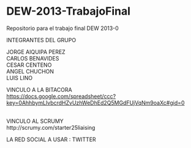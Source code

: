 DEW-2013-TrabajoFinal
=====================

Repositorio para el trabajo final DEW 2013-0

INTEGRANTES DEL GRUPO<br />

JORGE AIQUIPA PEREZ<br />
CARLOS BENAVIDES<br />
CESAR CENTENO<br />
ANGEL CHUCHON<br />
LUIS LINO


VINCULO A LA BITACORA <br />
https://docs.google.com/spreadsheet/ccc?key=0AhhbymLlvbcrdHZvUzhWeDhEd2Q5MGdFUjVqNm9oaXc#gid=0

<br />
VINCULO AL SCRUMY<br />
http://scrumy.com/starter25liaising


LA RED SOCIAL A USAR : TWITTER
